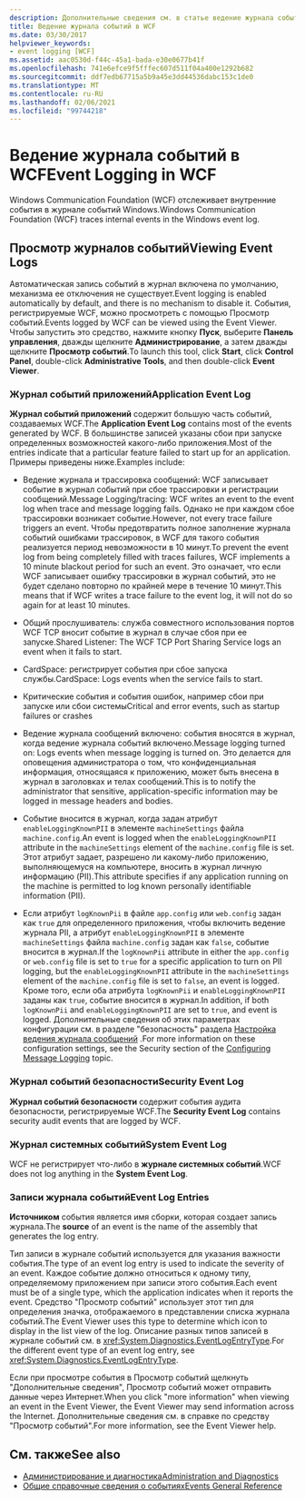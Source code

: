 ```yaml
---
description: Дополнительные сведения см. в статье ведение журнала событий в WCF.
title: Ведение журнала событий в WCF
ms.date: 03/30/2017
helpviewer_keywords:
- event logging [WCF]
ms.assetid: aac0530d-f44c-45a1-bada-e30e0677b41f
ms.openlocfilehash: 741e6efce9f5fffec607d511f04a400e1292b682
ms.sourcegitcommit: ddf7edb67715a5b9a45e3dd44536dabc153c1de0
ms.translationtype: MT
ms.contentlocale: ru-RU
ms.lasthandoff: 02/06/2021
ms.locfileid: "99744218"
---
```

# <a name="event-logging-in-wcf"></a><span data-ttu-id="488b3-103">Ведение журнала событий в WCF</span><span class="sxs-lookup"><span data-stu-id="488b3-103">Event Logging in WCF</span></span>

<span data-ttu-id="488b3-104">Windows Communication Foundation (WCF) отслеживает внутренние события в журнале событий Windows.</span><span class="sxs-lookup"><span data-stu-id="488b3-104">Windows Communication Foundation (WCF) traces internal events in the Windows event log.</span></span>  
  
## <a name="viewing-event-logs"></a><span data-ttu-id="488b3-105">Просмотр журналов событий</span><span class="sxs-lookup"><span data-stu-id="488b3-105">Viewing Event Logs</span></span>  

 <span data-ttu-id="488b3-106">Автоматическая запись событий в журнал включена по умолчанию, механизма ее отключения не существует.</span><span class="sxs-lookup"><span data-stu-id="488b3-106">Event logging is enabled automatically by default, and there is no mechanism to disable it.</span></span> <span data-ttu-id="488b3-107">События, регистрируемые WCF, можно просмотреть с помощью Просмотр событий.</span><span class="sxs-lookup"><span data-stu-id="488b3-107">Events logged by WCF can be viewed using the Event Viewer.</span></span> <span data-ttu-id="488b3-108">Чтобы запустить это средство, нажмите кнопку **Пуск**, выберите **Панель управления**, дважды щелкните **Администрирование**, а затем дважды щелкните **Просмотр событий**.</span><span class="sxs-lookup"><span data-stu-id="488b3-108">To launch this tool, click **Start**, click **Control Panel**, double-click **Administrative Tools**, and then double-click **Event Viewer**.</span></span>  
  
### <a name="application-event-log"></a><span data-ttu-id="488b3-109">Журнал событий приложений</span><span class="sxs-lookup"><span data-stu-id="488b3-109">Application Event Log</span></span>  

 <span data-ttu-id="488b3-110">**Журнал событий приложений** содержит большую часть событий, создаваемых WCF.</span><span class="sxs-lookup"><span data-stu-id="488b3-110">The **Application Event Log** contains most of the events generated by WCF.</span></span> <span data-ttu-id="488b3-111">В большинстве записей указаны сбои при запуске определенных возможностей какого-либо приложения.</span><span class="sxs-lookup"><span data-stu-id="488b3-111">Most of the entries indicate that a particular feature failed to start up for an application.</span></span> <span data-ttu-id="488b3-112">Примеры приведены ниже.</span><span class="sxs-lookup"><span data-stu-id="488b3-112">Examples include:</span></span>  
  
- <span data-ttu-id="488b3-113">Ведение журнала и трассировка сообщений: WCF записывает событие в журнал событий при сбое трассировки и регистрации сообщений.</span><span class="sxs-lookup"><span data-stu-id="488b3-113">Message Logging/tracing: WCF writes an event to the event log when trace and message logging fails.</span></span> <span data-ttu-id="488b3-114">Однако не при каждом сбое трассировки возникает событие.</span><span class="sxs-lookup"><span data-stu-id="488b3-114">However, not every trace failure triggers an event.</span></span> <span data-ttu-id="488b3-115">Чтобы предотвратить полное заполнение журнала событий ошибками трассировок, в WCF для такого события реализуется период невозможности в 10 минут.</span><span class="sxs-lookup"><span data-stu-id="488b3-115">To prevent the event log from being completely filled with traces failures, WCF implements a 10 minute blackout period for such an event.</span></span> <span data-ttu-id="488b3-116">Это означает, что если WCF записывает ошибку трассировки в журнал событий, это не будет сделано повторно по крайней мере в течение 10 минут.</span><span class="sxs-lookup"><span data-stu-id="488b3-116">This means that if WCF writes a trace failure to the event log, it will not do so again for at least 10 minutes.</span></span>  
  
- <span data-ttu-id="488b3-117">Общий прослушиватель: служба совместного использования портов WCF TCP вносит событие в журнал в случае сбоя при ее запуске.</span><span class="sxs-lookup"><span data-stu-id="488b3-117">Shared Listener: The WCF TCP Port Sharing Service logs an event when it fails to start.</span></span>  
  
- <span data-ttu-id="488b3-118">CardSpace: регистрирует события при сбое запуска службы.</span><span class="sxs-lookup"><span data-stu-id="488b3-118">CardSpace: Logs events when the service fails to start.</span></span>  
  
- <span data-ttu-id="488b3-119">Критические события и события ошибок, например сбои при запуске или сбои системы</span><span class="sxs-lookup"><span data-stu-id="488b3-119">Critical and error events, such as startup failures or crashes</span></span>  
  
- <span data-ttu-id="488b3-120">Ведение журнала сообщений включено: события вносятся в журнал, когда ведение журнала событий включено.</span><span class="sxs-lookup"><span data-stu-id="488b3-120">Message logging turned on: Logs events when message logging is turned on.</span></span> <span data-ttu-id="488b3-121">Это делается для оповещения администратора о том, что конфиденциальная информация, относящаяся к приложению, может быть внесена в журнал в заголовках и телах сообщений.</span><span class="sxs-lookup"><span data-stu-id="488b3-121">This is to notify the administrator that sensitive, application-specific information may be logged in message headers and bodies.</span></span>  
  
- <span data-ttu-id="488b3-122">Событие вносится в журнал, когда задан атрибут `enableLoggingKnownPII` в элементе `machineSettings` файла `machine.config`.</span><span class="sxs-lookup"><span data-stu-id="488b3-122">An event is logged when the `enableLoggingKnownPII` attribute in the `machineSettings` element of the `machine.config` file is set.</span></span> <span data-ttu-id="488b3-123">Этот атрибут задает, разрешено ли какому-либо приложению, выполняющемуся на компьютере, вносить в журнал личную информацию (PII).</span><span class="sxs-lookup"><span data-stu-id="488b3-123">This attribute specifies if any application running on the machine is permitted to log known personally identifiable information (PII).</span></span>  
  
- <span data-ttu-id="488b3-124">Если атрибут `logKnownPii` в файле `app.config` или `web.config` задан как `true` для определенного приложения, чтобы включить ведение журнала PII, а атрибут `enableLoggingKnownPII` в элементе `machineSettings` файла `machine.config` задан как `false`, событие вносится в журнал.</span><span class="sxs-lookup"><span data-stu-id="488b3-124">If the `logKnownPii` attribute in either the `app.config` or `web.config` file is set to `true` for a specific application to turn on PII logging, but the `enableLoggingKnownPII` attribute in the `machineSettings` element of the `machine.config` file is set to `false`, an event is logged.</span></span> <span data-ttu-id="488b3-125">Кроме того, если оба атрибута `logKnownPii` и `enableLoggingKnownPII` заданы как `true`, событие вносится в журнал.</span><span class="sxs-lookup"><span data-stu-id="488b3-125">In addition, if both `logKnownPii` and `enableLoggingKnownPII` are set to `true`, and event is logged.</span></span> <span data-ttu-id="488b3-126">Дополнительные сведения об этих параметрах конфигурации см. в разделе "безопасность" раздела [Настройка ведения журнала сообщений](../configuring-message-logging.md) .</span><span class="sxs-lookup"><span data-stu-id="488b3-126">For more information on these configuration settings, see the Security section of the [Configuring Message Logging](../configuring-message-logging.md) topic.</span></span>  
  
### <a name="security-event-log"></a><span data-ttu-id="488b3-127">Журнал событий безопасности</span><span class="sxs-lookup"><span data-stu-id="488b3-127">Security Event Log</span></span>  

 <span data-ttu-id="488b3-128">**Журнал событий безопасности** содержит события аудита безопасности, регистрируемые WCF.</span><span class="sxs-lookup"><span data-stu-id="488b3-128">The **Security Event Log** contains security audit events that are logged by WCF.</span></span>  
  
### <a name="system-event-log"></a><span data-ttu-id="488b3-129">Журнал системных событий</span><span class="sxs-lookup"><span data-stu-id="488b3-129">System Event Log</span></span>  

 <span data-ttu-id="488b3-130">WCF не регистрирует что-либо в **журнале системных событий**.</span><span class="sxs-lookup"><span data-stu-id="488b3-130">WCF does not log anything in the **System Event Log**.</span></span>  
  
### <a name="event-log-entries"></a><span data-ttu-id="488b3-131">Записи журнала событий</span><span class="sxs-lookup"><span data-stu-id="488b3-131">Event Log Entries</span></span>  

 <span data-ttu-id="488b3-132">**Источником** события является имя сборки, которая создает запись журнала.</span><span class="sxs-lookup"><span data-stu-id="488b3-132">The **source** of an event is the name of the assembly that generates the log entry.</span></span>  
  
 <span data-ttu-id="488b3-133">Тип записи в журнале событий используется для указания важности события.</span><span class="sxs-lookup"><span data-stu-id="488b3-133">The type of an event log entry is used to indicate the severity of an event.</span></span> <span data-ttu-id="488b3-134">Каждое событие должно относиться к одному типу, определяемому приложением при записи этого события.</span><span class="sxs-lookup"><span data-stu-id="488b3-134">Each event must be of a single type, which the application indicates when it reports the event.</span></span> <span data-ttu-id="488b3-135">Средство "Просмотр событий" использует этот тип для определения значка, отображаемого в представлении списка журнала событий.</span><span class="sxs-lookup"><span data-stu-id="488b3-135">The Event Viewer uses this type to determine which icon to display in the list view of the log.</span></span> <span data-ttu-id="488b3-136">Описание разных типов записей в журнале событий см. в <xref:System.Diagnostics.EventLogEntryType>.</span><span class="sxs-lookup"><span data-stu-id="488b3-136">For the different event type of an event log entry, see <xref:System.Diagnostics.EventLogEntryType>.</span></span>  
  
 <span data-ttu-id="488b3-137">Если при просмотре события в Просмотр событий щелкнуть "Дополнительные сведения", Просмотр событий может отправить данные через Интернет.</span><span class="sxs-lookup"><span data-stu-id="488b3-137">When you click "more information" when viewing an event in the Event Viewer, the Event Viewer may send information across the Internet.</span></span> <span data-ttu-id="488b3-138">Дополнительные сведения см. в справке по средству "Просмотр событий".</span><span class="sxs-lookup"><span data-stu-id="488b3-138">For more information, see the Event Viewer help.</span></span>  
  
## <a name="see-also"></a><span data-ttu-id="488b3-139">См. также</span><span class="sxs-lookup"><span data-stu-id="488b3-139">See also</span></span>

- [<span data-ttu-id="488b3-140">Администрирование и диагностика</span><span class="sxs-lookup"><span data-stu-id="488b3-140">Administration and Diagnostics</span></span>](../index.md)
- [<span data-ttu-id="488b3-141">Общие справочные сведения о событиях</span><span class="sxs-lookup"><span data-stu-id="488b3-141">Events General Reference</span></span>](events-general-reference.md)
